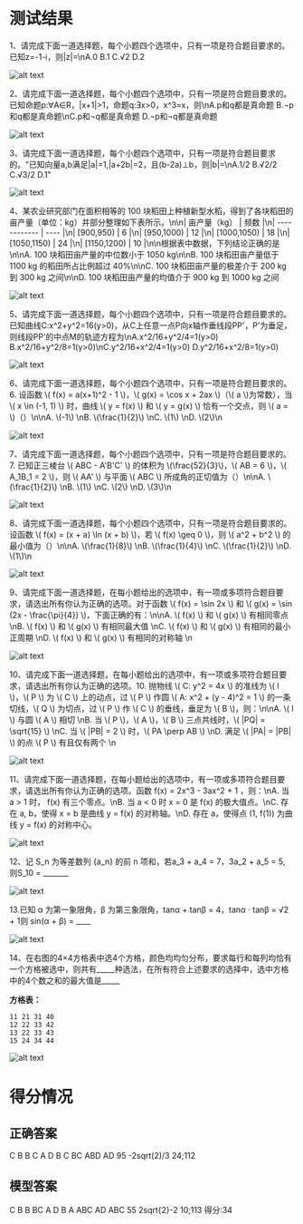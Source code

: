 # 测试结果
1、请完成下面一道选择题，每个小题四个选项中，只有一项是符合题目要求的。已知z=-1-i，则|z|=\nA.0 B.1 C.√2 D.2

![alt text](./讯飞星火-1.1-新2-转义符.png)

2、请完成下面一道选择题，每个小题四个选项中，只有一项是符合题目要求的。已知命题p:∀A∈R，|x+1|>1，命题q:Ǝx>0，x^3=x，则\nA.p和q都是真命题 B.¬p和q都是真命题\nC.p和¬q都是真命题 D.¬p和¬q都是真命题

![alt text](./讯飞星火-2.1-新2-转义符.png)

3、请完成下面一道选择题，每个小题四个选项中，只有一项是符合题目要求的。"已知向量a,b满足|a|=1,|a+2b|=2，且(b-2a)⊥b，则|b|=\nA.1/2 B.√2/2 C.√3/2 D.1"

![alt text](./讯飞星火-3.1-新2-转义符.png)


4、某农业研究部门在面积相等的 100 块稻田上种植新型水稻，得到了各块稻田的亩产量（单位：kg）并部分整理如下表所示。\n\n| 亩产量（kg） | 频数 |\n| ------------ | ---- |\n| [900,950)    | 6    |\n| [950,1000)   | 12   |\n| [1000,1050)  | 18   |\n| [1050,1150)  | 24   |\n| [1150,1200)  | 10   |\n\n根据表中数据，下列结论正确的是\n\nA. 100 块稻田亩产量的中位数小于 1050 kg\n\nB. 100 块稻田亩产量低于 1100 kg 的稻田所占比例超过 40%\n\nC. 100 块稻田亩产量的极差介于 200 kg 到 300 kg 之间\n\nD. 100 块稻田亩产量的均值介于 900 kg 到 1000 kg 之间

![alt text](./讯飞星火-4.1-新2-转义符.png)

5、请完成下面一道选择题，每个小题四个选项中，只有一项是符合题目要求的。已知曲线C:x^2+y^2=16(y>0)，从C上任意一点P向x轴作垂线段PP'，P'为垂足，则线段PP'的中点M的轨迹方程为\nA.x^2/16+y^2/4=1(y>0) B.x^2/16+y^2/8=1(y>0)\nC.y^2/16+x^2/4=1(y>0) D.y^2/16+x^2/8=1(y>0)

![alt text](./讯飞星火-5.1-新2-转义符.png)

6、请完成下面一道选择题，每个小题四个选项中，只有一项是符合题目要求的。6. 设函数 \\( f(x) = a(x+1)^2 - 1 \\)，\\( g(x) = \\cos x + 2ax \\)（\\( a \\)为常数），当 \\( x \\in (-1, 1) \\) 时，曲线 \\( y = f(x) \\) 和 \\( y = g(x) \\) 恰有一个交点，则 \\( a = \\)（）\n\nA. \\(-1\\)  \nB. \\(\frac{1}{2}\\)  \nC. \\(1\\)  \nD. \\(2\\)\n

![alt text](./讯飞星火-6.1-新2-转义符.png)

7、请完成下面一道选择题，每个小题四个选项中，只有一项是符合题目要求的。7. 已知正三棱台 \\( ABC - A'B'C' \\) 的体积为 \\(\frac{52}{3}\\)，\\( AB = 6 \\)，\\( A_1B_1 = 2 \\)，则 \\( AA' \\) 与平面 \\( ABC \\) 所成角的正切值为（）\n\nA. \\(\frac{1}{2}\\)  \nB. \\(1\\)  \nC. \\(2\\)  \nD. \\(3\\)\n

![alt text](./讯飞星火-7.1-新2-转义符.png)

8、请完成下面一道选择题，每个小题四个选项中，只有一项是符合题目要求的。设函数 \\( f(x) = (x + a) \\ln (x + b) \\)，若 \\( f(x) \\geq 0 \\)，则 \\( a^2 + b^2 \\) 的最小值为（）\n\nA. \\(\frac{1}{8}\\)  \nB. \\(\frac{1}{4}\\)  \nC. \\(\frac{1}{2}\\)  \nD. \\(1\\)\n

![alt text](./讯飞星火-8.1-新2-转义符.png)

9、请完成下面一道选择题，在每小题给出的选项中，有一项或多项符合题目要求，请选出所有你认为正确的选项。对于函数 \\( f(x) = \\sin 2x \\) 和 \\( g(x) = \\sin (2x - \frac{\\pi}{4}) \\)，下面正确的有：\n\nA. \\( f(x) \\) 和 \\( g(x) \\) 有相同零点  \nB. \\( f(x) \\) 和 \\( g(x) \\) 有相同最大值  \nC. \\( f(x) \\) 和 \\( g(x) \\) 有相同的最小正周期  \nD. \\( f(x) \\) 和 \\( g(x) \\) 有相同的对称轴  \n

![alt text](./讯飞星火-9.1-新2-转义符.png)

10、请完成下面一道选择题，在每小题给出的选项中，有一项或多项符合题目要求，请选出所有你认为正确的选项。10. 抛物线 \\( C: y^2 = 4x \\) 的准线为 \\( l \\)，\\( P \\) 为 \\( C \\) 上的动点，过 \\( P \\) 作圆 \\( A: x^2 + (y - 4)^2 = 1 \\) 的一条切线，\\( Q \\) 为切点，过 \\( P \\) 作 \\( C \\) 的垂线，垂足为 \\( B \\)，则：\n\nA. \\( l \\) 与圆 \\( A \\) 相切  \nB. 当 \\( P \\)，\\( A \\)，\\( B \\) 三点共线时，\\( |PQ| = \\sqrt{15} \\)  \nC. 当 \\( |PB| = 2 \\) 时，\\( PA \\perp AB \\)  \nD. 满足 \\( |PA| = |PB| \\) 的点 \\( P \\) 有且仅有两个 \n

![alt text](./讯飞星火-10.1-新2-转义符.png)

11、请完成下面一道选择题，在每小题给出的选项中，有一项或多项符合题目要求，请选出所有你认为正确的选项。函数 f(x) = 2x^3 - 3ax^2 + 1 ，则：\nA. 当 a > 1 时， f(x) 有三个零点。\nB. 当 a < 0 时 x = 0 是 f(x) 的极大值点。\nC. 存在 a, b，使得 x = b 是曲线 y = f(x) 的对称轴。\nD. 存在 a，使得点 (1, f(1)) 为曲线 y = f(x) 的对称中心。

![alt text](./讯飞星火-11.1-新2-转义符.png)

12、记 S_n 为等差数列 {a_n} 的前 n 项和，若a_3 + a_4 = 7，3a_2 + a_5 = 5, 则S_10 = _______

![alt text](./讯飞星火-12.1-新2-转义符.png)

13.已知 α 为第一象限角，β 为第三象限角，tanα + tanβ = 4，tanα · tanβ = √2 + 1则 sin(α + β) = ____

![alt text](./讯飞星火-13.1-新2-转义符.png)

14、在右图的4×4方格表中选4个方格，颜色均均匀分布，要求每行和每列均恰有一个方格被选中，则共有_____种选法，在所有符合上述要求的选择中，选中方格中的4个数之和的最大值是_____

**方格表：**

```
11 21 31 40
12 22 33 42
13 22 33 43
15 24 34 44
```

![alt text](./讯飞星火-14.1-新2-转义符.png)

# 得分情况
## 正确答案 
C B B C A D B C BC ABD AD 95 -2sqrt(2)/3 24;112
## 模型答案
C B B BC A D B A ABC AD ABC 55 2sqrt{2}-2 10;113
得分:34